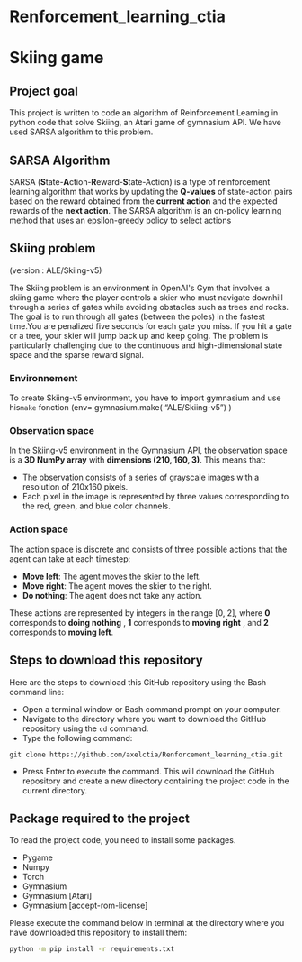 # Renforcement_learning_ctia

# Skiing game 

## Project goal

This project is written to code an algorithm of Reinforcement Learning in python code that solve Skiing, an Atari game of gymnasium API. We have used SARSA algorithm to this problem.

## SARSA Algorithm

SARSA (**S**tate-**A**ction-**R**eward-**S**tate-Action) is a type of reinforcement learning algorithm that works by updating the **Q-values** of state-action pairs based on the reward obtained from the **current action** and the expected rewards of the **next action**. The SARSA algorithm is an on-policy learning method that uses an epsilon-greedy policy to select actions

## Skiing problem

(version : ALE/Skiing-v5) 

The Skiing problem is an environment in OpenAI's Gym that involves a skiing game where the player controls a skier who must navigate downhill through a series of gates while avoiding obstacles such as trees and rocks. The goal is to run through all gates (between the poles) in the fastest time.You are penalized five seconds for each gate you miss. If you hit a gate or a tree, your skier will jump back up and keep going. The problem is particularly challenging due to the continuous and high-dimensional state space and the sparse reward signal.

### Environnement

To create Skiing-v5 environment, you have to import gymnasium and use his`make` fonction (env= gymnasium.make( “ALE/Skiing-v5”) )

### Observation space

In the Skiing-v5 environment in the Gymnasium API, the observation space is a **3D NumPy array** with **dimensions (210, 160, 3)**. This means that:

- The observation consists of a series of grayscale images with a resolution of 210x160 pixels.
- Each pixel in the image is represented by three values corresponding to the red, green, and blue color channels.

### Action space

The action space is discrete and consists of three possible actions that the agent can take at each timestep:

- **Move left**: The agent moves the skier to the left.
- **Move right**: The agent moves the skier to the right.
- **Do nothing**: The agent does not take any action.

These actions are represented by integers in the range [0, 2], where **0** corresponds to **doing nothing** , **1** corresponds to **moving right** , and **2** corresponds  to **moving left**.

## Steps to download this repository

Here are the steps to download this GitHub repository using the Bash command line:

 * Open a terminal window or Bash command prompt on your computer.
 * Navigate to the directory where you want to download the GitHub repository using the `cd` command.
 * Type the following command:

```
git clone https://github.com/axelctia/Renforcement_learning_ctia.git
```
 * Press Enter to execute the command. This will download the GitHub repository and create a new directory containing the project code in the current directory.

## Package required to the project
To read the project code, you need to install some packages.
 * Pygame
 * Numpy
 * Torch
 * Gymnasium
 * Gymnasium [Atari]
 * Gymnasium [accept-rom-license]

Please execute the command below in terminal at the directory where you have downloaded this repository to install them:

```bash
python -m pip install -r requirements.txt
```
